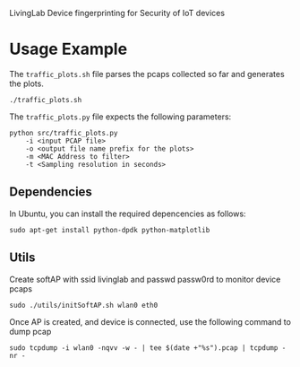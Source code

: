LivingLab
Device fingerprinting for Security of IoT devices

# Usage Example

The ``traffic_plots.sh`` file parses the pcaps collected so far and generates the plots.

    ./traffic_plots.sh
    
The ``traffic_plots.py`` file expects the following parameters:

    python src/traffic_plots.py 
        -i <input PCAP file>
        -o <output file name prefix for the plots>
        -m <MAC Address to filter>
        -t <Sampling resolution in seconds>
    
## Dependencies

In Ubuntu, you can install the required depencencies as follows:
    
    sudo apt-get install python-dpdk python-matplotlib

## Utils

Create softAP with ssid livinglab and passwd passw0rd to monitor device pcaps

    sudo ./utils/initSoftAP.sh wlan0 eth0

Once AP is created, and device is connected, use the following command to dump pcap

	sudo tcpdump -i wlan0 -nqvv -w - | tee $(date +"%s").pcap | tcpdump -nr -
